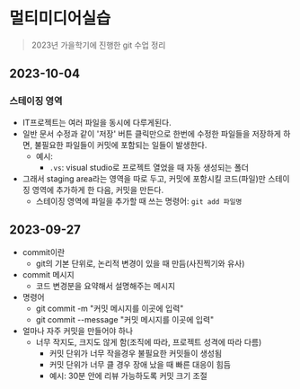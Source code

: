 # 멀티미디어실습

> 2023년 가을학기에 진행한 git 수업 정리

## 2023-10-04
### 스테이징 영역
- IT프로젝트는 여러 파일을 동시에 다루게된다.
- 일반 문서 수정과 같이 '저장' 버튼 클릭만으로 한번에 수정한 파일들을 저장하게 하면, 불필요한 파일들이 커밋에 포함되는 일들이 발생한다.
  - 예시:
    - `.vs`: visual studio로 프로젝트 열었을 때 자동 생성되는 폴더
- 그래서 staging area라는 영역을 따로 두고, 커밋에 포함시킬 코드(파일)만 스테이징 영역에 추가하게 한 다음, 커밋을 만든다.
  - 스테이징 영역에 파일을 추가할 때 쓰는 명령어: `git add 파일명`

## 2023-09-27
- commit이란
  - git의 기본 단위로, 논리적 변경이 있을 때 만듬(사진찍기와 유사)
- commit 메시지
  - 코드 변경분을 요약해서 설명해주는 메시지
- 명령어
  - git commit -m "커밋 메시지를 이곳에 입력"
  - git commit --message "커밋 메시지를 이곳에 입력"
- 얼마나 자주 커밋을 만들어야 하나
  - 너무 작지도, 크지도 않게 함(조직에 따라, 프로젝트 성격에 따라 다름)
    - 커밋 단위가 너무 작을경우 불필요한 커밋들이 생성됨
    - 커밋 단위가 너무 클 경우 장애 났을 때 빠른 대응이 힘듬
    - 예시: 30분 안에 리뷰 가능하도록 커밋 크기 조절
